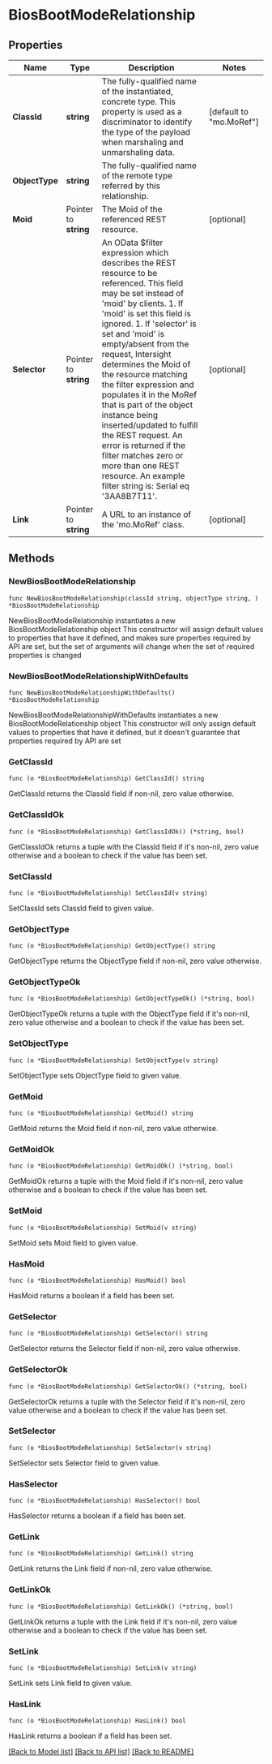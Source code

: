# BiosBootModeRelationship

## Properties

Name | Type | Description | Notes
------------ | ------------- | ------------- | -------------
**ClassId** | **string** | The fully-qualified name of the instantiated, concrete type. This property is used as a discriminator to identify the type of the payload when marshaling and unmarshaling data. | [default to "mo.MoRef"]
**ObjectType** | **string** | The fully-qualified name of the remote type referred by this relationship. | 
**Moid** | Pointer to **string** | The Moid of the referenced REST resource. | [optional] 
**Selector** | Pointer to **string** | An OData $filter expression which describes the REST resource to be referenced. This field may be set instead of &#39;moid&#39; by clients. 1. If &#39;moid&#39; is set this field is ignored. 1. If &#39;selector&#39; is set and &#39;moid&#39; is empty/absent from the request, Intersight determines the Moid of the resource matching the filter expression and populates it in the MoRef that is part of the object instance being inserted/updated to fulfill the REST request. An error is returned if the filter matches zero or more than one REST resource. An example filter string is: Serial eq &#39;3AA8B7T11&#39;. | [optional] 
**Link** | Pointer to **string** | A URL to an instance of the &#39;mo.MoRef&#39; class. | [optional] 

## Methods

### NewBiosBootModeRelationship

`func NewBiosBootModeRelationship(classId string, objectType string, ) *BiosBootModeRelationship`

NewBiosBootModeRelationship instantiates a new BiosBootModeRelationship object
This constructor will assign default values to properties that have it defined,
and makes sure properties required by API are set, but the set of arguments
will change when the set of required properties is changed

### NewBiosBootModeRelationshipWithDefaults

`func NewBiosBootModeRelationshipWithDefaults() *BiosBootModeRelationship`

NewBiosBootModeRelationshipWithDefaults instantiates a new BiosBootModeRelationship object
This constructor will only assign default values to properties that have it defined,
but it doesn't guarantee that properties required by API are set

### GetClassId

`func (o *BiosBootModeRelationship) GetClassId() string`

GetClassId returns the ClassId field if non-nil, zero value otherwise.

### GetClassIdOk

`func (o *BiosBootModeRelationship) GetClassIdOk() (*string, bool)`

GetClassIdOk returns a tuple with the ClassId field if it's non-nil, zero value otherwise
and a boolean to check if the value has been set.

### SetClassId

`func (o *BiosBootModeRelationship) SetClassId(v string)`

SetClassId sets ClassId field to given value.


### GetObjectType

`func (o *BiosBootModeRelationship) GetObjectType() string`

GetObjectType returns the ObjectType field if non-nil, zero value otherwise.

### GetObjectTypeOk

`func (o *BiosBootModeRelationship) GetObjectTypeOk() (*string, bool)`

GetObjectTypeOk returns a tuple with the ObjectType field if it's non-nil, zero value otherwise
and a boolean to check if the value has been set.

### SetObjectType

`func (o *BiosBootModeRelationship) SetObjectType(v string)`

SetObjectType sets ObjectType field to given value.


### GetMoid

`func (o *BiosBootModeRelationship) GetMoid() string`

GetMoid returns the Moid field if non-nil, zero value otherwise.

### GetMoidOk

`func (o *BiosBootModeRelationship) GetMoidOk() (*string, bool)`

GetMoidOk returns a tuple with the Moid field if it's non-nil, zero value otherwise
and a boolean to check if the value has been set.

### SetMoid

`func (o *BiosBootModeRelationship) SetMoid(v string)`

SetMoid sets Moid field to given value.

### HasMoid

`func (o *BiosBootModeRelationship) HasMoid() bool`

HasMoid returns a boolean if a field has been set.

### GetSelector

`func (o *BiosBootModeRelationship) GetSelector() string`

GetSelector returns the Selector field if non-nil, zero value otherwise.

### GetSelectorOk

`func (o *BiosBootModeRelationship) GetSelectorOk() (*string, bool)`

GetSelectorOk returns a tuple with the Selector field if it's non-nil, zero value otherwise
and a boolean to check if the value has been set.

### SetSelector

`func (o *BiosBootModeRelationship) SetSelector(v string)`

SetSelector sets Selector field to given value.

### HasSelector

`func (o *BiosBootModeRelationship) HasSelector() bool`

HasSelector returns a boolean if a field has been set.

### GetLink

`func (o *BiosBootModeRelationship) GetLink() string`

GetLink returns the Link field if non-nil, zero value otherwise.

### GetLinkOk

`func (o *BiosBootModeRelationship) GetLinkOk() (*string, bool)`

GetLinkOk returns a tuple with the Link field if it's non-nil, zero value otherwise
and a boolean to check if the value has been set.

### SetLink

`func (o *BiosBootModeRelationship) SetLink(v string)`

SetLink sets Link field to given value.

### HasLink

`func (o *BiosBootModeRelationship) HasLink() bool`

HasLink returns a boolean if a field has been set.


[[Back to Model list]](../README.md#documentation-for-models) [[Back to API list]](../README.md#documentation-for-api-endpoints) [[Back to README]](../README.md)



